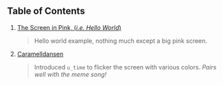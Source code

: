 ## Table of Contents

1.  [The Screen in Pink, (_i.e. Hello World_)](https://ishraq10199.github.io/learning-shaders?id=01)
    > Hello world example, nothing much except a big pink screen.
2.  [Caramelldansen](https://ishraq10199.github.io/learning-shaders?id=02)
    > Introduced `u_time` to flicker the screen with various colors. _Pairs well with the meme song!_
